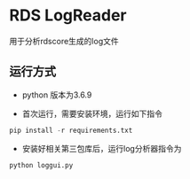 # RDS LogReader

用于分析rdscore生成的log文件

## 运行方式
- python 版本为3.6.9

- 首次运行，需要安装环境，运行如下指令

```python
pip install -r requirements.txt
```

- 安装好相关第三包库后，运行log分析器指令为
```python
python loggui.py
```